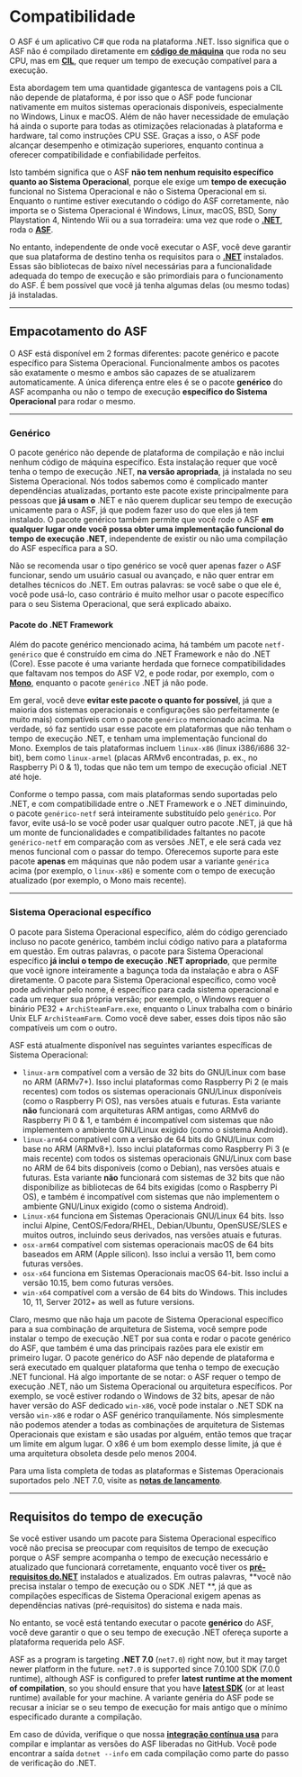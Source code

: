 # Compatibilidade

O ASF é um aplicativo C# que roda na plataforma .NET. Isso significa que o ASF não é compilado diretamente em **[código de máquina](https://pt.wikipedia.org/wiki/C%C3%B3digo_de_m%C3%A1quina)** que roda no seu CPU, mas em **[CIL](https://pt.wikipedia.org/wiki/Common_Intermediate_Language)**, que requer um tempo de execução compatível para a execução.

Esta abordagem tem uma quantidade gigantesca de vantagens pois a CIL não depende de plataforma, é por isso que o ASF pode funcionar nativamente em muitos sistemas operacionais disponíveis, especialmente no Windows, Linux e macOS. Além de não haver necessidade de emulação há ainda o suporte para todas as otimizações relacionadas à plataforma e hardware, tal como instruções CPU SSE. Graças a isso, o ASF pode alcançar desempenho e otimização superiores, enquanto continua a oferecer compatibilidade e confiabilidade perfeitos.

Isto também significa que o ASF **não tem nenhum requisito específico quanto ao Sistema Operacional**, porque ele exige um **tempo de execução** funcional no Sistema Operacional e não o Sistema Operacional em si. Enquanto o runtime estiver executando o código do ASF corretamente, não importa se o Sistema Operacional é Windows, Linux, macOS, BSD, Sony Playstation 4, Nintendo Wii ou a sua torradeira: uma vez que rode o **[.NET](https://dotnet.microsoft.com/download/dotnet)**, roda o **[ASF](https://github.com/JustArchiNET/ArchiSteamFarm/releases/latest)**.

No entanto, independente de onde você executar o ASF, você deve garantir que sua plataforma de destino tenha os requisitos para o **[.NET](https://github.com/dotnet/core/blob/main/Documentation/prereqs.md)** instalados. Essas são bibliotecas de baixo nível necessárias para a funcionalidade adequada do tempo de execução e são primordiais para o funcionamento do ASF. É bem possível que você já tenha algumas delas (ou mesmo todas) já instaladas.

---

## Empacotamento do ASF

O ASF está disponível em 2 formas diferentes: pacote genérico e pacote específico para Sistema Operacional. Funcionalmente ambos os pacotes são exatamente o mesmo e ambos são capazes de se atualizarem automaticamente. A única diferença entre eles é se o pacote **genérico** do ASF acompanha ou não o tempo de execução **específico do Sistema Operacional** para rodar o mesmo.

---

### Genérico

O pacote genérico não depende de plataforma de compilação e não inclui nenhum código de máquina específico. Esta instalação requer que você tenha o tempo de execução .NET, **na versão apropriada**, já instalada no seu Sistema Operacional. Nós todos sabemos como é complicado manter dependências atualizadas, portanto este pacote existe principalmente para pessoas que **já usam o** .NET e não querem duplicar seu tempo de execução unicamente para o ASF, já que podem fazer uso do que eles já tem instalado. O pacote genérico também permite que você rode o ASF **em qualquer lugar onde você possa obter uma implementação funcional do tempo de execução .NET**, independente de existir ou não uma compilação do ASF específica para a SO.

Não se recomenda usar o tipo genérico se você quer apenas fazer o ASF funcionar, sendo um usuário casual ou avançado, e não quer entrar em detalhes técnicos do .NET. Em outras palavras: se você sabe o que ele é, você pode usá-lo, caso contrário é muito melhor usar o pacote específico para o seu Sistema Operacional, que será explicado abaixo.

#### Pacote do .NET Framework

Além do pacote genérico mencionado acima, há também um pacote `netf-genérico` que é construído em cima do .NET Framework e não do .NET (Core). Esse pacote é uma variante herdada que fornece compatibilidades que faltavam nos tempos do ASF V2, e pode rodar, por exemplo, com o **[Mono](https://www.mono-project.com)**, enquanto o pacote `genérico` .NET já não pode.

Em geral, você deve **evitar este pacote o quanto for possível**, já que a maioria dos sistemas operacionais e configurações são perfeitamente (e muito mais) compatíveis com o pacote `genérico` mencionado acima. Na verdade, só faz sentido usar esse pacote em plataformas que não tenham o tempo de execução .NET, e tenham uma implementação funcional do Mono. Exemplos de tais plataformas incluem `linux-x86` (linux i386/i686 32-bit), bem como `linux-armel` (placas ARMv6 encontradas, p. ex., no Raspberry Pi 0 & 1), todas que não tem um tempo de execução oficial .NET até hoje.

Conforme o tempo passa, com mais plataformas sendo suportadas pelo .NET, e com compatibilidade entre o .NET Framework e o .NET diminuindo, o pacote `genérico-netf` será inteiramente substituído pelo `genérico`. Por favor, evite usá-lo se você poder usar qualquer outro pacote .NET, já que hã um monte de funcionalidades e compatibilidades faltantes no pacote `genérico-netf` em comparação com as versões .NET, e ele será cada vez menos funcional com o passar do tempo. Oferecemos suporte para este pacote **apenas** em máquinas que não podem usar a variante `genérica` acima (por exemplo, o `linux-x86`) e somente com o tempo de execução atualizado (por exemplo, o Mono mais recente).

---

### Sistema Operacional específico

O pacote para Sistema Operacional específico, além do código gerenciado incluso no pacote genérico, também inclui código nativo para a plataforma em questão. Em outras palavras, o pacote para Sistema Operacional específico **já inclui o tempo de execução .NET apropriado**, que permite que você ignore inteiramente a bagunça toda da instalação e abra o ASF diretamente. O pacote para Sistema Operacional específico, como você pode adivinhar pelo nome, é específico para cada sistema operacional e cada um requer sua própria versão; por exemplo, o Windows requer o binário PE32 + `ArchiSteamFarm.exe`, enquanto o Linux trabalha com o binário Unix ELF `ArchiSteamFarm`. Como você deve saber, esses dois tipos não são compatíveis um com o outro.

ASF está atualmente disponível nas seguintes variantes específicas de Sistema Operacional:

- `linux-arm` compatível com a versão de 32 bits do GNU/Linux com base no ARM (ARMv7+). Isso inclui plataformas como Raspberry Pi 2 (e mais recentes) com todos os sistemas operacionais GNU/Linux disponíveis (como o Raspberry Pi OS), nas versões atuais e futuras. Esta variante **não** funcionará com arquiteturas ARM antigas, como ARMv6 do Raspberry Pi 0 & 1, e também é incompatível com sistemas que não implementem o ambiente GNU/Linux exigido (como o sistema Android).
- `linux-arm64` compatível com a versão de 64 bits do GNU/Linux com base no ARM (ARMv8+). Isso inclui plataformas como Raspberry Pi 3 (e mais recente) com todos os sistemas operacionais GNU/Linux com base no ARM de 64 bits disponíveis (como o Debian), nas versões atuais e futuras. Esta variante **não** funcionará com sistemas de 32 bits que não disponibilize as bibliotecas de 64 bits exigidas (como o Raspberry Pi OS), e também é incompatível com sistemas que não implementem o ambiente GNU/Linux exigido (como o sistema Android).
- `Linux-x64` funciona em Sistemas Operacionais GNU/Linux 64 bits. Isso inclui Alpine, CentOS/Fedora/RHEL, Debian/Ubuntu, OpenSUSE/SLES e muitos outros, incluindo seus derivados, nas versões atuais e futuras.
- `osx-arm64` compatível com sistemas operacionais macOS de 64 bits baseados em ARM (Apple silicon). Isso inclui a versão 11, bem como futuras versões.
- `osx-x64` funciona em Sistemas Operacionais macOS 64-bit. Isso inclui a versão 10.15, bem como futuras versões.
- `win-x64` compatível com a versão de 64 bits do Windows. This includes 10, 11, Server 2012+ as well as future versions.

Claro, mesmo que não haja um pacote de Sistema Operacional específico para a sua combinação de arquitetura de Sistema, você sempre pode instalar o tempo de execução .NET por sua conta e rodar o pacote genérico do ASF, que também é uma das principais razões para ele existir em primeiro lugar. O pacote genérico do ASF não depende de plataforma e será executado em qualquer plataforma que tenha o tempo de execução .NET funcional. Há algo importante de se notar: o ASF requer o tempo de execução .NET, não um Sistema Operacional ou arquitetura específicos. Por exemplo, se você estiver rodando o Windows de 32 bits, apesar de não haver versão do ASF dedicado `win-x86`, você pode instalar o .NET SDK na versão `win-x86` e rodar o ASF genérico tranquilamente. Nós simplesmente não podemos atender a todas as combinações de arquitetura de Sistemas Operacionais que existam e são usadas por alguém, então temos que traçar um limite em algum lugar. O x86 é um bom exemplo desse limite, já que é uma arquitetura obsoleta desde pelo menos 2004.

Para uma lista completa de todas as plataformas e Sistemas Operacionais suportados pelo .NET 7.0, visite as **[notas de lançamento](https://github.com/dotnet/core/blob/main/release-notes/7.0/supported-os.md)**.

---

## Requisitos do tempo de execução

Se você estiver usando um pacote para Sistema Operacional específico você não precisa se preocupar com requisitos de tempo de execução porque o ASF sempre acompanha o tempo de execução necessário e atualizado que funcionará corretamente, enquanto você tiver os **[pré-requisitos do.NET](https://github.com/dotnet/core/blob/main/Documentation/prereqs.md)** instalados e atualizados. Em outras palavras, **você não precisa instalar o tempo de execução ou o SDK .NET **, já que as compilações específicas de Sistema Operacional exigem apenas as dependências nativas (pré-requisitos) do sistema e nada mais.

No entanto, se você está tentando executar o pacote **genérico** do ASF, você deve garantir o que o seu tempo de execução .NET ofereça suporte a plataforma requerida pelo ASF.

ASF as a program is targeting **.NET 7.0** (`net7.0`) right now, but it may target newer platform in the future. `net7.0` is supported since 7.0.100 SDK (7.0.0 runtime), although ASF is configured to prefer **latest runtime at the moment of compilation**, so you should ensure that you have **[latest SDK](https://dotnet.microsoft.com/download)** (or at least runtime) available for your machine. A variante genéria do ASF pode se recusar a iniciar se o seu tempo de execução for mais antigo que o mínimo especificado durante a compilação.

Em caso de dúvida, verifique o que nossa **[integração contínua usa](https://github.com/JustArchiNET/ArchiSteamFarm/actions/workflows/publish.yml?query=branch%3Amain)** para compilar e implantar as versões do ASF liberadas no GitHub. Você pode encontrar a saída `dotnet --info` em cada compilação como parte do passo de verificação do .NET.